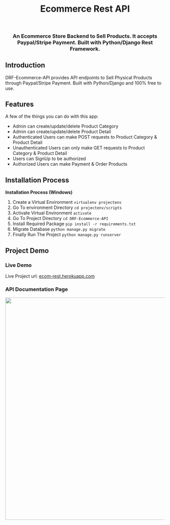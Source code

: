 <h1 align="center"> Ecommerce Rest API </h1> <br>


<h3 align="center">
  An Ecommerce Store Backend to Sell Products. It accepts Paypal/Stripe Payment. Built with Python/Django Rest Framework.
</h3>

## Introduction

DRF-Ecommerce-API provides API endpoints to Sell Physical Products through Paypal/Stripe Payment. Built with Python/Django and 100% free to use.

## Features

A few of the things you can do with this app:

* Admin can create/update/delete Product Category
* Admin can create/update/delete Product Detail
* Authenticated Users can make POST requests to Product Category & Product Detail
* Unauthenticated Users can only make GET requests to Product Category & Product Detail
* Users can SignUp to be authorized
* Authorized Users can make Payment & Order Products

## Installation Process

**Installation Process (Windows)**

1. Create a Virtual Environment `virtualenv projectenv`
2. Go To environment Directory `cd projectenv/scripts`
3. Activate Virtual Environment `activate`
5. Go To Project Directory `cd DRF-Ecommerce-API`
6. Install Required Package `pip install -r requirements.txt`
7. Migrate Database `python manage.py migrate`
8. Finally Run The Project `python manage.py runserver`

## Project Demo

### Live Demo

Live Project url: [ecom-rest.herokuapp.com](https://ecom-rest.herokuapp.com/)

### API Documentation Page

<p>
  <img src = "https://i.imgur.com/sumANAq.png" width=700>
</p>

